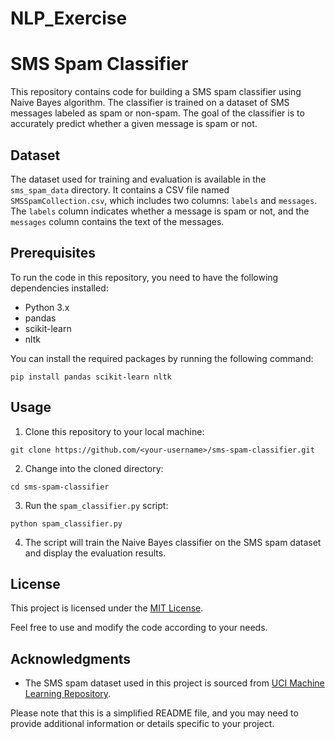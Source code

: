 # NLP_Exercise
# SMS Spam Classifier

This repository contains code for building a SMS spam classifier using Naive Bayes algorithm. The classifier is trained on a dataset of SMS messages labeled as spam or non-spam. The goal of the classifier is to accurately predict whether a given message is spam or not.

## Dataset
The dataset used for training and evaluation is available in the `sms_spam_data` directory. It contains a CSV file named `SMSSpamCollection.csv`, which includes two columns: `labels` and `messages`. The `labels` column indicates whether a message is spam or not, and the `messages` column contains the text of the messages.

## Prerequisites
To run the code in this repository, you need to have the following dependencies installed:
- Python 3.x
- pandas
- scikit-learn
- nltk

You can install the required packages by running the following command:
```
pip install pandas scikit-learn nltk
```

## Usage
1. Clone this repository to your local machine:
```
git clone https://github.com/<your-username>/sms-spam-classifier.git
```

2. Change into the cloned directory:
```
cd sms-spam-classifier
```

3. Run the `spam_classifier.py` script:
```
python spam_classifier.py
```

4. The script will train the Naive Bayes classifier on the SMS spam dataset and display the evaluation results.

## License
This project is licensed under the [MIT License](LICENSE).

Feel free to use and modify the code according to your needs.

## Acknowledgments
- The SMS spam dataset used in this project is sourced from [UCI Machine Learning Repository](https://archive.ics.uci.edu/ml/datasets/SMS+Spam+Collection).

Please note that this is a simplified README file, and you may need to provide additional information or details specific to your project.
